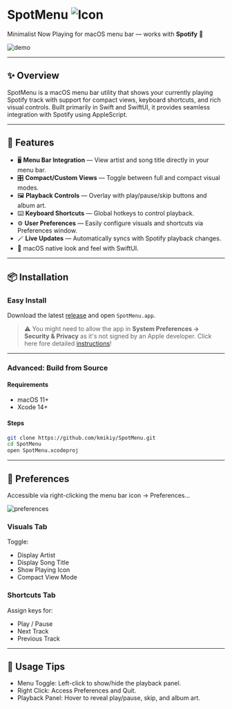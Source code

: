 # SpotMenu ![Icon](https://github.com/user-attachments/assets/704ed30e-3995-4bf0-b33d-07e0291bc027)

Minimalist Now Playing for macOS menu bar — works with **Spotify** 🎵

![demo](https://github.com/user-attachments/assets/4b6b8e15-7180-44f1-abf7-796566a02fbb)

---

## ✨ Overview

SpotMenu is a macOS menu bar utility that shows your currently playing Spotify track with support for compact views, keyboard shortcuts, and rich visual controls. Built primarily in Swift and SwiftUI, it provides seamless integration with Spotify using AppleScript.

---

## 🔧 Features

- 🖥️ **Menu Bar Integration** — View artist and song title directly in your menu bar.
- 🎛️ **Compact/Custom Views** — Toggle between full and compact visual modes.
- 🖼️ **Playback Controls** — Overlay with play/pause/skip buttons and album art.
- ⌨️ **Keyboard Shortcuts** — Global hotkeys to control playback.
- ⚙️ **User Preferences** — Easily configure visuals and shortcuts via Preferences window.
- 🪄 **Live Updates** — Automatically syncs with Spotify playback changes.
- 🍎 macOS native look and feel with SwiftUI.

---

## 📦 Installation

### Easy Install

Download the latest [release](https://github.com/kmikiy/SpotMenu/releases) and open `SpotMenu.app`.

> ⚠️ You might need to allow the app in **System Preferences → Security & Privacy** as it's not signed by an Apple developer. Click here fore detailed [instructions](https://support.apple.com/kb/PH25088?locale=en_US)!

---

### Advanced: Build from Source

#### Requirements

- macOS 11+
- Xcode 14+

#### Steps

```bash
git clone https://github.com/kmikiy/SpotMenu.git
cd SpotMenu
open SpotMenu.xcodeproj
```

---

## 🎨 Preferences

Accessible via right-clicking the menu bar icon → Preferences…

![preferences](https://github.com/user-attachments/assets/bfa41f55-5eb2-4a89-998b-f4726927dd2c)

### Visuals Tab

Toggle:

- Display Artist
- Display Song Title
- Show Playing Icon
- Compact View Mode

### Shortcuts Tab

Assign keys for:

- Play / Pause
- Next Track
- Previous Track

---

## 🧠 Usage Tips

- Menu Toggle: Left-click to show/hide the playback panel.
- Right Click: Access Preferences and Quit.
- Playback Panel: Hover to reveal play/pause, skip, and album art.
